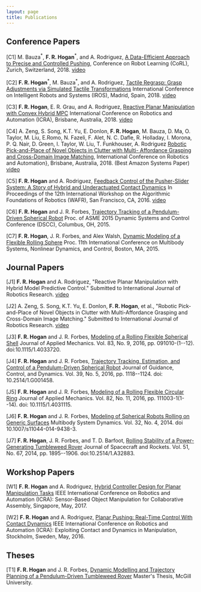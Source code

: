 ```yaml
---
layout: page
title: Publications 
---
```


## Conference Papers

[C1] M. Bauza<sup>\*</sup>, __F. R. Hogan__<sup>\*</sup>, and A. Rodriguez, 
[A Data-Efficient Approach to Precise and Controlled Pushing](https://arxiv.org/abs/1807.09904), 
Conference on Robot Learning (CoRL), Zurich, Switzerland, 2018. 
 [video](https://youtu.be/Z45O480pij0)

[C2] __F. R. Hogan__<sup>\*</sup>, M. Bauza<sup>\*</sup>, and A. Rodriguez, [Tactile Regrasp: Grasp Adjustments via Simulated
Tactile Transformations](https://arxiv.org/abs/1803.01940)  International Conference on Intelligent Robots and Systems (IROS), Madrid, Spain,
2018.
[video](https://youtu.be/gjn7DmfpwDk)

[C3] __F. R. Hogan__, E. R. Grau, and A. Rodriguez, [Reactive Planar Manipulation with Convex Hybrid
MPC](https://arxiv.org/abs/1710.05724) International Conference on Robotics and Automation (ICRA), Brisbane, Australia,
2018.
[video](https://youtu.be/bMMlkyue_ZU)

[C4] A. Zeng, S. Song, K.T. Yu, E. Donlon,  __F. R. Hogan__, M. Bauza, D. Ma, O. Taylor, M. Liu, E.Romo, N. Fazeli, F. Alet, N. C. Dafle, 
R. Holladay, I. Morona, P. Q. Nair, D. Green, I. Taylor, W. Liu, T. Funkhouser, A. Rodriguez [Robotic Pick-and-Place of Novel Objects in Clutter with Multi-
Affordance Grasping and Cross-Domain Image Matching](https://arxiv.org/abs/1710.01330),  International Conference on Robotics and Automation}, Brisbane, Australia, 2018.  (Best Amazon Systems Paper)
[video](https://youtu.be/1OWDAj3zaCM)

[C5] __F. R. Hogan__ and  A. Rodriguez, [Feedback Control of the Pusher-Slider System:
A Story of Hybrid and Underactuated
Contact Dynamics](https://arxiv.org/abs/1611.08268) In Proceedings of the 12th International Workshop on the Algorithmic Foundations of Robotics (WAFR), 
San Francisco, CA, 2016.
[video](https://youtu.be/hpOVaw0Gkv4)

[C6] __F. R. Hogan__ and  J. R. Forbes, [Trajectory Tracking of a Pendulum-Driven Spherical Robot](https://www.researchgate.net/publication/314601452_Trajectory_Tracking_of_a_Pendulum-Driven_Spherical_Robot)
 Proc. of ASME 2015 Dynamic Systems and Control Conference (DSCC), Columbus, OH,  2015. 

[C7] __F. R. Hogan__, J. R. Forbes, and Alex Walsh, [Dynamic Modeling of a Flexible Rolling Sphere](https://www.researchgate.net/publication/317569472_Dynamic_Modeling_of_a_Rolling_Flexible_Sphere) 
 Proc. 11th International Conference on Multibody Systems, Nonlinear Dynamics, and Control, Boston, MA,  2015.

## Journal Papers

[J1] __F. R. Hogan__ and A. Rodriguez, "Reactive Planar Manipulation with Hybrid Model Predictive Control."
 Submitted to  International Journal of Robotics Research. 
[video](https://pngtree.com/free-icon/the-task--video-default-icon_162508)

[J2] A. Zeng, S. Song, K.T. Yu, E. Donlon,  __F. R. Hogan__, et al., "Robotic Pick-and-Place of Novel Objects in Clutter 
with Multi-Affordance Grasping and Cross-Domain Image Matching."
Submitted to  International Journal of Robotics Research. 
[video](https://pngtree.com/free-icon/the-task--video-default-icon_162508)

[J3] __F. R. Hogan__ and J. R. Forbes, [Modeling of a Rolling Flexible Spherical Shell](https://pngtree.com/free-icon/the-task--video-default-icon_162508)
 Journal of Applied Mechanics. Vol. 83, No. 9, 2016, pp. 091010-(1--12). doi:10.1115/1.4033720. 

[J4] __F. R. Hogan__ and J. R. Forbes, [Trajectory Tracking, Estimation, and Control of a Pendulum-Driven Spherical Robot](https://arc.aiaa.org/doi/abs/10.2514/1.G001458)
 Journal of Guidance, Control, and Dynamics. Vol. 39, No. 5, 2016, pp. 1118--1124. doi: 10.2514/1.G001458.

[J5] __F. R. Hogan__ and J. R. Forbes, [Modeling of a Rolling Flexible Circular Ring](http://appliedmechanics.asmedigitalcollection.asme.org/article.aspx?articleid=2411775)
 Journal of Applied Mechanics. Vol. 82, No. 11, 2016, pp. 111003-1(1--14). doi: 10.1115/1.4031115.

[J6] __F. R. Hogan__ and J. R. Forbes, [Modeling of Spherical Robots Rolling on Generic Surfaces](https://link.springer.com/article/10.1007/s11044-014-9438-3)
 Multibody System Dynamics. Vol. 32, No. 4, 2014. doi 10.1007/s11044-014-9438-3.

[J7] __F. R. Hogan__, J. R. Forbes, and T. D. Barfoot, [Rolling Stability of a Power-Generating Tumbleweed Rover](https://arc.aiaa.org/doi/10.2514/1.A32883)
 Journal of Spacecraft and Rockets. Vol. 51, No. 67, 2014, pp. 1895--1906. doi:10.2514/1.A32883.

## Workshop Papers

[W1] __F. R. Hogan__ and A. Rodriguez, [Hybrid Controller Design for Planar Manipulation Tasks](https://pngtree.com/free-icon/the-task--video-default-icon_162508)
 IEEE
International Conference on Robotics and Automation (ICRA): Sensor-Based Object Manipulation for
Collaborative Assembly, Singapore, May, 2017.

[W2] __F. R. Hogan__ and A. Rodriguez, [Planar Pushing: Real-Time Control With Contact Dynamics](https://pngtree.com/free-icon/the-task--video-default-icon_162508)
  IEEE International 
Conference on Robotics and Automation (ICRA): Exploiting Contact and Dynamics in Manipulation, Stockholm, 
Sweden, May, 2016. 

## Theses

[T1] __F. R. Hogan__ and J. R. Forbes, [Dynamic Modelling and Trajectory Planning of a
Pendulum-Driven Tumbleweed Rover](https://pngtree.com/free-icon/the-task--video-default-icon_162508)
  Master's Thesis, McGill University. 
